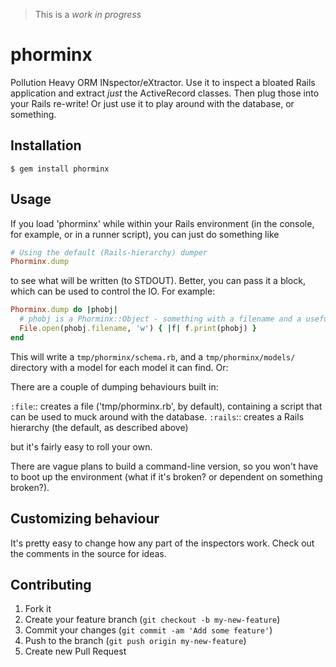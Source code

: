 > This is a *work in progress*

# phorminx

Pollution Heavy ORM INspector/eXtractor. Use it to inspect a bloated Rails
application and extract _just_ the ActiveRecord classes. Then plug those into
your Rails re-write! Or just use it to play around with the database, or
something.

## Installation

    $ gem install phorminx

## Usage

If you load 'phorminx' while within your Rails environment (in the console, for
example, or in a runner script), you can just do something like

```ruby
# Using the default (Rails-hierarchy) dumper
Phorminx.dump
```

to see what will be written (to STDOUT). Better, you can pass it a block, which
can be used to control the IO. For example:

```ruby
Phorminx.dump do |phobj|
  # phobj is a Phorminx::Object - something with a filename and a useful #to_s.
  File.open(phobj.filename, 'w') { |f| f.print(phobj) }
end
```

This will write a `tmp/phorminx/schema.rb`, and a `tmp/phorminx/models/`
directory with a model for each model it can find. Or:

There are a couple of dumping behaviours built in:

`:file`::  creates a file ('tmp/phorminx.rb', by default), containing a
           script that can be used to muck around with the database.
`:rails`:: creates a Rails hierarchy (the default, as described above)

but it's fairly easy to roll your own.

There are vague plans to build a command-line version, so you won't have to boot
up the environment (what if it's broken? or dependent on something broken?).

## Customizing behaviour

It's pretty easy to change how any part of the inspectors work. Check out the
comments in the source for ideas.

## Contributing

1. Fork it
2. Create your feature branch (`git checkout -b my-new-feature`)
3. Commit your changes (`git commit -am 'Add some feature'`)
4. Push to the branch (`git push origin my-new-feature`)
5. Create new Pull Request
